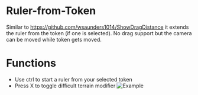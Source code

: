 # Ruler-from-Token

Similar to https://github.com/wsaunders1014/ShowDragDistance it extends the ruler from the token (if one is selected).
No drag support but the camera can be moved while token gets moved.

# Functions
* Use ctrl to start a ruler from your selected token
* Press X to toggle difficult terrain modifier
![Example](https://raw.githubusercontent.com/Nordiii/rulerfromtoken/master/Difficult%20Terrain.gif)
